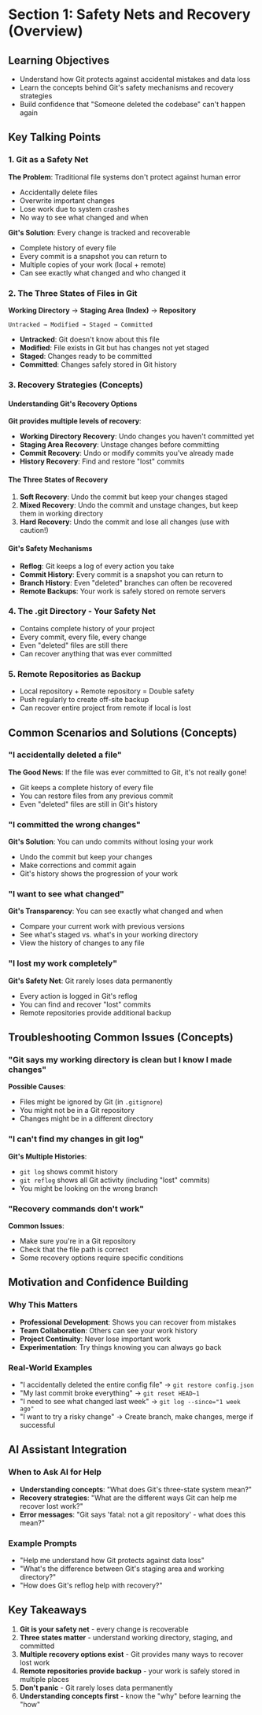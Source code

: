 # Section 1: Safety Nets and Recovery (Overview)

## Learning Objectives
- Understand how Git protects against accidental mistakes and data loss
- Learn the concepts behind Git's safety mechanisms and recovery strategies
- Build confidence that "Someone deleted the codebase" can't happen again

## Key Talking Points

### 1. Git as a Safety Net
**The Problem**: Traditional file systems don't protect against human error
- Accidentally delete files
- Overwrite important changes
- Lose work due to system crashes
- No way to see what changed and when

**Git's Solution**: Every change is tracked and recoverable
- Complete history of every file
- Every commit is a snapshot you can return to
- Multiple copies of your work (local + remote)
- Can see exactly what changed and who changed it

### 2. The Three States of Files in Git
**Working Directory** → **Staging Area (Index)** → **Repository**

```
Untracked → Modified → Staged → Committed
```

- **Untracked**: Git doesn't know about this file
- **Modified**: File exists in Git but has changes not yet staged
- **Staged**: Changes ready to be committed
- **Committed**: Changes safely stored in Git history

### 3. Recovery Strategies (Concepts)

#### Understanding Git's Recovery Options
**Git provides multiple levels of recovery**:
- **Working Directory Recovery**: Undo changes you haven't committed yet
- **Staging Area Recovery**: Unstage changes before committing
- **Commit Recovery**: Undo or modify commits you've already made
- **History Recovery**: Find and restore "lost" commits

#### The Three States of Recovery
1. **Soft Recovery**: Undo the commit but keep your changes staged
2. **Mixed Recovery**: Undo the commit and unstage changes, but keep them in working directory
3. **Hard Recovery**: Undo the commit and lose all changes (use with caution!)

#### Git's Safety Mechanisms
- **Reflog**: Git keeps a log of every action you take
- **Commit History**: Every commit is a snapshot you can return to
- **Branch History**: Even "deleted" branches can often be recovered
- **Remote Backups**: Your work is safely stored on remote servers

### 4. The .git Directory - Your Safety Net
- Contains complete history of your project
- Every commit, every file, every change
- Even "deleted" files are still there
- Can recover anything that was ever committed

### 5. Remote Repositories as Backup
- Local repository + Remote repository = Double safety
- Push regularly to create off-site backup
- Can recover entire project from remote if local is lost

## Common Scenarios and Solutions (Concepts)

### "I accidentally deleted a file"
**The Good News**: If the file was ever committed to Git, it's not really gone!
- Git keeps a complete history of every file
- You can restore files from any previous commit
- Even "deleted" files are still in Git's history

### "I committed the wrong changes"
**Git's Solution**: You can undo commits without losing your work
- Undo the commit but keep your changes
- Make corrections and commit again
- Git's history shows the progression of your work

### "I want to see what changed"
**Git's Transparency**: You can see exactly what changed and when
- Compare your current work with previous versions
- See what's staged vs. what's in your working directory
- View the history of changes to any file

### "I lost my work completely"
**Git's Safety Net**: Git rarely loses data permanently
- Every action is logged in Git's reflog
- You can find and recover "lost" commits
- Remote repositories provide additional backup

## Troubleshooting Common Issues (Concepts)

### "Git says my working directory is clean but I know I made changes"
**Possible Causes**:
- Files might be ignored by Git (in `.gitignore`)
- You might not be in a Git repository
- Changes might be in a different directory

### "I can't find my changes in git log"
**Git's Multiple Histories**:
- `git log` shows commit history
- `git reflog` shows all Git activity (including "lost" commits)
- You might be looking on the wrong branch

### "Recovery commands don't work"
**Common Issues**:
- Make sure you're in a Git repository
- Check that the file path is correct
- Some recovery options require specific conditions

## Motivation and Confidence Building

### Why This Matters
- **Professional Development**: Shows you can recover from mistakes
- **Team Collaboration**: Others can see your work history
- **Project Continuity**: Never lose important work
- **Experimentation**: Try things knowing you can always go back

### Real-World Examples
- "I accidentally deleted the entire config file" → `git restore config.json`
- "My last commit broke everything" → `git reset HEAD~1`
- "I need to see what changed last week" → `git log --since="1 week ago"`
- "I want to try a risky change" → Create branch, make changes, merge if successful

## AI Assistant Integration

### When to Ask AI for Help
- **Understanding concepts**: "What does Git's three-state system mean?"
- **Recovery strategies**: "What are the different ways Git can help me recover lost work?"
- **Error messages**: "Git says 'fatal: not a git repository' - what does this mean?"

### Example Prompts
- "Help me understand how Git protects against data loss"
- "What's the difference between Git's staging area and working directory?"
- "How does Git's reflog help with recovery?"

## Key Takeaways
1. **Git is your safety net** - every change is recoverable
2. **Three states matter** - understand working directory, staging, and committed
3. **Multiple recovery options exist** - Git provides many ways to recover lost work
4. **Remote repositories provide backup** - your work is safely stored in multiple places
5. **Don't panic** - Git rarely loses data permanently
6. **Understanding concepts first** - know the "why" before learning the "how"

